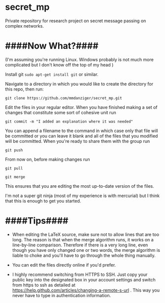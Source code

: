 secret_mp
=========

Private repository for research project on secret message passing on complex networks.


####Now What?####
=================
(I'm assuming you're running Linux.  Windows probably is not much more complicated but I don't know off the top of my head )

Install git `sudo apt-get install git` or similar.

Navigate to a directory in which you would like to create the directory for this repo, then run:

`git clone https://github.com/mmdanziger/secret_mp.git`

Edit the files in your regular editor.  When you have finished making a set of changes that constitute some sort of cohesive unit run

`git commit -m "I added an explanation where it was needed"`
 
You can append a filename to the command in which case only that file will be committed or you can leave it blank and all of the files that you modified will be committed.   When you're ready to share them with the group run

`git push` 

From now on, before making changes run 

`git pull`

`git merge`

This ensures that you are editing the most up-to-date version of the files.

I'm not a super git ninja (most of my experience is with mercurial) but I think that this is enough to get you started.

####Tips####
============

* When editing the LaTeX source, make sure not to allow lines that are too long.  The reason is that when the merge algorithm runs, it works on a line-by-line comparison.  Therefore if there is a very long line, even though you have only changed one or two words, the merge algorithm is liable to choke and you'll have to go through the whole thing manually.

* You can edit the files directly online if you'd prefer.
* I highly recommend switching from HTTPS to SSH.  Just copy your public key into the designated box in your account settings and switch from https to ssh as detailed at https://help.github.com/articles/changing-a-remote-s-url . This way you never have to type in authentication information.
